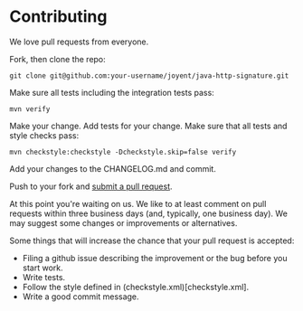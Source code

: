 # Contributing

We love pull requests from everyone.

Fork, then clone the repo:

    git clone git@github.com:your-username/joyent/java-http-signature.git
    
Make sure all tests including the integration tests pass:

    mvn verify

Make your change. Add tests for your change. Make sure that all tests and style 
checks pass:

    mvn checkstyle:checkstyle -Dcheckstyle.skip=false verify

Add your changes to the CHANGELOG.md and commit.

Push to your fork and [submit a pull request][pr].

[pr]: https://github.com/joyent/java-http-signature/compare/

At this point you're waiting on us. We like to at least comment on pull requests
within three business days (and, typically, one business day). We may suggest
some changes or improvements or alternatives.

Some things that will increase the chance that your pull request is accepted:

* Filing a github issue describing the improvement or the bug before you start work.
* Write tests.
* Follow the style defined in (checkstyle.xml)[checkstyle.xml].
* Write a good commit message.
